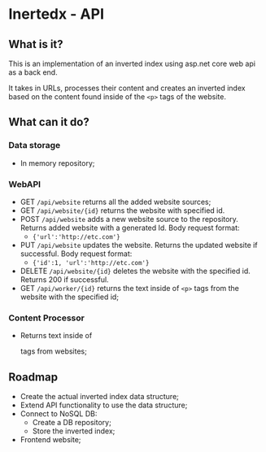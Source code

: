 # Inertedx - API
## What is it?
This is an implementation of an inverted index using asp.net core web api as a back end. 

It takes in URLs, processes their content and creates an inverted index based on the content found inside of the `<p>` tags of the website.

## What can it do?
### Data storage
- In memory repository;

### WebAPI
- GET `/api/website` returns all the added website sources;
- GET `/api/website/{id}` returns the website with specified id.
- POST `/api/website` adds a new website source to the repository. Returns added website with a generated Id. Body request format:
    - `{'url':'http://etc.com'}`
- PUT `/api/website` updates the website. Returns the updated website if successful. Body request format:
    - `{'id':1, 'url':'http://etc.com'}`
- DELETE `/api/website/{id}` deletes the website with the specified id. Returns 200 if successful.
- GET `/api/worker/{id}` returns the text inside of `<p>` tags from the website with the specified id;

### Content Processor
- Returns text inside of <p> tags from websites;

## Roadmap
- Create the actual inverted index data structure;
- Extend API functionality to use the data structure;
- Connect to NoSQL DB:
    - Create a DB repository;
    - Store the inverted index;
- Frontend website;